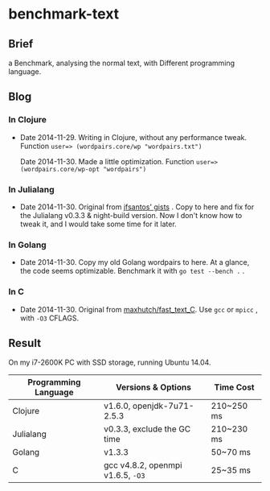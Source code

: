 # benchmark-text

## Brief
a Benchmark, analysing the normal text, 
with Different programming language.

## Blog

### In Clojure
- Date 2014-11-29. Writing in Clojure, without any performance tweak. Function `user=> (wordpairs.core/wp "wordpairs.txt")`

    Date 2014-11-30. Made a little optimization. Function `user=> (wordpairs.core/wp-opt "wordpairs")`

### In Julialang
- Date 2014-11-30. Original from [jfsantos' gists](https://gist.github.com/jfsantos/8412953) . Copy to here and fix for the Julialang v0.3.3 & night-build version. Now I don't know how to tweak it, and I would take some time for it later.

### In Golang
- Date 2014-11-30. Copy my old Golang wordpairs to here. At a glance, the code seems optimizable. Benchmark it with `go test --bench .` .

### In C
- Date 2014-11-30. Original from [maxhutch/fast_text_C](https://github.com/maxhutch/fast_text_C). Use `gcc` or `mpicc` , with `-O3` CFLAGS.

## Result
On my i7-2600K PC with SSD storage, running Ubuntu 14.04.

|Programming Language | Versions & Options | Time Cost |
| ------- | ------- | ------- |
|Clojure| v1.6.0, openjdk-7u71-2.5.3 | 210~250 ms |
|Julialang| v0.3.3, exclude the GC time | 210~230 ms |
|Golang | v1.3.3 | 50~70 ms |
|C | gcc v4.8.2, openmpi v1.6.5, `-O3` | 25~35 ms |
